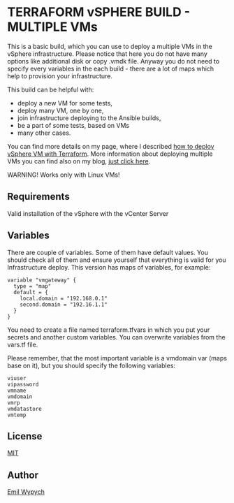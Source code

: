 TERRAFORM vSPHERE BUILD - MULTIPLE VMs
=======================

This is a basic build, which you can use to deploy a multiple VMs in the vSphere infrastructure. Please notice that here you do not have many options like additional disk or copy .vmdk file. Anyway you do not need to specify every variables in the each build - there are a lot of maps which help to provision your infrastructure.

This build can be helpful with:

- deploy a new VM for some tests,
- deploy many VM, one by one,
- join infrastructure deploying to the Ansible builds,
- be a part of some tests, based on VMs
- many other cases.

You can find more details on my page, where I described [how to deploy vSphere VM with Terraform](https://emilwypych.com/2017/02/26/deploying-vsphere-vm-with-terraform/). More information about deploying multiple VMs you can find also on my blog, [just click here](https://emilwypych.com/2017/10/15/deploying-multiple-vsphere-vms-terraform/).

WARNING! Works only with Linux VMs!

Requirements
----------

Valid installation of the vSphere with the vCenter Server

Variables
---------

There are couple of variables. Some of them have default values. You should check all of them and ensure yourself that everything is valid for you Infrastructure deploy. This version has maps of variables, for example:

```
variable "vmgateway" {
  type = "map"
  default = {
    local.domain = "192.168.0.1"
    second.domain = "192.16.1.1"
  }
}
```

You need to create a file named terraform.tfvars in which you put your secrets and another custom variables. You can overwrite variables from the vars.tf file.

Please remember, that the most important variable is a vmdomain var (maps base on it), but you should specify the following variables:

```
viuser
vipassword
vmname
vmdomain
vmrp
vmdatastore
vmtemp
```

License
----------

[MIT](https://tldrlegal.com/license/mit-license)

Author
-------

[Emil Wypych](https://emilwypych.com)
